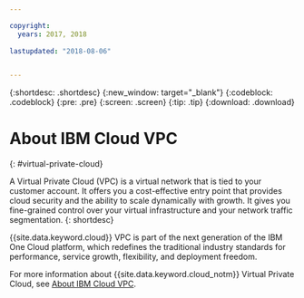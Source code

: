 ```yaml
---

copyright:
  years: 2017, 2018
  
lastupdated: "2018-08-06"


---
```


{:shortdesc: .shortdesc}
{:new_window: target="_blank"}
{:codeblock: .codeblock}
{:pre: .pre}
{:screen: .screen}
{:tip: .tip}
{:download: .download}

# About IBM Cloud VPC
{: #virtual-private-cloud}

A Virtual Private Cloud (VPC) is a virtual network that is tied to your customer account. It offers you a cost-effective entry point that provides cloud security and the ability to scale dynamically with growth. It gives you fine-grained control over your virtual infrastructure and your network traffic segmentation.
{: shortdesc}

{{site.data.keyword.cloud}} VPC is part of the next generation of the IBM One Cloud platform, which redefines the traditional industry standards for performance, service growth, flexibility, and deployment freedom.

For more information about {{site.data.keyword.cloud_notm}} Virtual Private Cloud, see [About IBM Cloud VPC](/docs/infrastructure/vpc/about.html).
